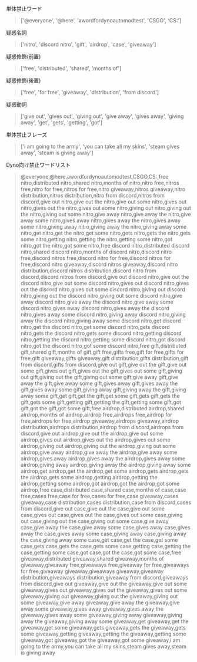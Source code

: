単体禁止ワード
>['@everyone', '@here', 'awordfordynoautomodtest', 'CSGO', 'CS:']

疑惑名詞
>['nitro', 'discord nitro', 'gift', 'airdrop', 'case', 'giveaway']

疑惑修飾(前置)
>['free', 'distributed', 'shared', 'months of']

疑惑修飾(後置)
>['free', 'for free', 'giveaway', 'distribution', 'from discord']

疑惑動詞
>['give out', 'gives out', 'giving out', 'give away', 'gives away', 'giving away', 'get', 'gets', 'getting', 'got']

単体禁止フレーズ
>['i am going to the army', 'you can take all my skins', 'steam gives away', 'steam is giving away']

Dyno向け禁止ワードリスト
>@everyone,@here,awordfordynoautomodtest,CSGO,CS:,free nitro,distributed nitro,shared nitro,months of nitro,nitro free,nitros free,nitro for free,nitros for free,nitro giveaway,nitros giveaway,nitro distribution,nitros distribution,nitro from discord,nitros from discord,give out nitro,give out the nitro,give out some nitro,gives out nitro,gives out the nitro,gives out some nitro,giving out nitro,giving out the nitro,giving out some nitro,give away nitro,give away the nitro,give away some nitro,gives away nitro,gives away the nitro,gives away some nitro,giving away nitro,giving away the nitro,giving away some nitro,get nitro,get the nitro,get some nitro,gets nitro,gets the nitro,gets some nitro,getting nitro,getting the nitro,getting some nitro,got nitro,got the nitro,got some nitro,free discord nitro,distributed discord nitro,shared discord nitro,months of discord nitro,discord nitro free,discord nitros free,discord nitro for free,discord nitros for free,discord nitro giveaway,discord nitros giveaway,discord nitro distribution,discord nitros distribution,discord nitro from discord,discord nitros from discord,give out discord nitro,give out the discord nitro,give out some discord nitro,gives out discord nitro,gives out the discord nitro,gives out some discord nitro,giving out discord nitro,giving out the discord nitro,giving out some discord nitro,give away discord nitro,give away the discord nitro,give away some discord nitro,gives away discord nitro,gives away the discord nitro,gives away some discord nitro,giving away discord nitro,giving away the discord nitro,giving away some discord nitro,get discord nitro,get the discord nitro,get some discord nitro,gets discord nitro,gets the discord nitro,gets some discord nitro,getting discord nitro,getting the discord nitro,getting some discord nitro,got discord nitro,got the discord nitro,got some discord nitro,free gift,distributed gift,shared gift,months of gift,gift free,gifts free,gift for free,gifts for free,gift giveaway,gifts giveaway,gift distribution,gifts distribution,gift from discord,gifts from discord,give out gift,give out the gift,give out some gift,gives out gift,gives out the gift,gives out some gift,giving out gift,giving out the gift,giving out some gift,give away gift,give away the gift,give away some gift,gives away gift,gives away the gift,gives away some gift,giving away gift,giving away the gift,giving away some gift,get gift,get the gift,get some gift,gets gift,gets the gift,gets some gift,getting gift,getting the gift,getting some gift,got gift,got the gift,got some gift,free airdrop,distributed airdrop,shared airdrop,months of airdrop,airdrop free,airdrops free,airdrop for free,airdrops for free,airdrop giveaway,airdrops giveaway,airdrop distribution,airdrops distribution,airdrop from discord,airdrops from discord,give out airdrop,give out the airdrop,give out some airdrop,gives out airdrop,gives out the airdrop,gives out some airdrop,giving out airdrop,giving out the airdrop,giving out some airdrop,give away airdrop,give away the airdrop,give away some airdrop,gives away airdrop,gives away the airdrop,gives away some airdrop,giving away airdrop,giving away the airdrop,giving away some airdrop,get airdrop,get the airdrop,get some airdrop,gets airdrop,gets the airdrop,gets some airdrop,getting airdrop,getting the airdrop,getting some airdrop,got airdrop,got the airdrop,got some airdrop,free case,distributed case,shared case,months of case,case free,cases free,case for free,cases for free,case giveaway,cases giveaway,case distribution,cases distribution,case from discord,cases from discord,give out case,give out the case,give out some case,gives out case,gives out the case,gives out some case,giving out case,giving out the case,giving out some case,give away case,give away the case,give away some case,gives away case,gives away the case,gives away some case,giving away case,giving away the case,giving away some case,get case,get the case,get some case,gets case,gets the case,gets some case,getting case,getting the case,getting some case,got case,got the case,got some case,free giveaway,distributed giveaway,shared giveaway,months of giveaway,giveaway free,giveaways free,giveaway for free,giveaways for free,giveaway giveaway,giveaways giveaway,giveaway distribution,giveaways distribution,giveaway from discord,giveaways from discord,give out giveaway,give out the giveaway,give out some giveaway,gives out giveaway,gives out the giveaway,gives out some giveaway,giving out giveaway,giving out the giveaway,giving out some giveaway,give away giveaway,give away the giveaway,give away some giveaway,gives away giveaway,gives away the giveaway,gives away some giveaway,giving away giveaway,giving away the giveaway,giving away some giveaway,get giveaway,get the giveaway,get some giveaway,gets giveaway,gets the giveaway,gets some giveaway,getting giveaway,getting the giveaway,getting some giveaway,got giveaway,got the giveaway,got some giveaway,i am going to the army,you can take all my skins,steam gives away,steam is giving away